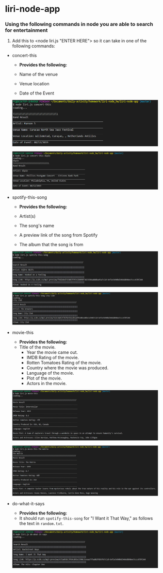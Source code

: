 # liri-node-app
### Using the following commands in node you are able to search for entertainment 
1. Add this to <node liri.js "ENTER HERE"> so it can take in one of the following commands:

* concert-this

    * __Provides the following:__
    * Name of the venue

     * Venue location

     * Date of the Event

    ![concert-no-search](images/concert-no-search.png)

    ![concert-search](images/concert-search.png)
   
* spotify-this-song

    * __Provides the following:__
    * Artist(s)

     * The song's name

     * A preview link of the song from Spotify

     * The album that the song is from

     ![spotify-no-search](images/spotify-no-search.png)

     ![spotify-search](images/spotify-search.png)

* movie-this

    * __Provides the following:__
    * Title of the movie.
       * Year the movie came out.
       * IMDB Rating of the movie.
       * Rotten Tomatoes Rating of the movie.
       * Country where the movie was produced.
       * Language of the movie.
       * Plot of the movie.
       * Actors in the movie.

    ![movie-no-search](images/movie-no-search.png)
       
    ![movie-search](images/movie-search.png)

* do-what-it-says

    * __Provides the following:__
    * It should run `spotify-this-song` for "I Want it That Way," as follows the text in `random.txt`.

    ![doWhatItSays](images/doWhatItSays.png)
